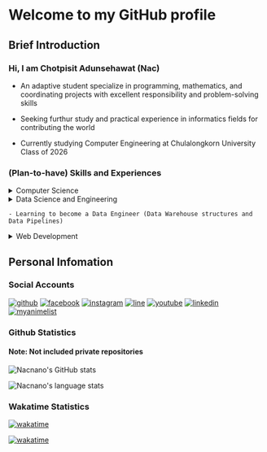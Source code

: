 # Welcome to my GitHub profile

## Brief Introduction

### Hi, I am Chotpisit Adunsehawat (Nac)

- An adaptive student specialize in programming, mathematics, and coordinating projects with excellent responsibility and problem-solving skills

- Seeking furthur study and practical experience in informatics fields for contributing the world

- Currently studying Computer Engineering at Chulalongkorn University Class of 2026

### (Plan-to-have) Skills and Experiences

<details>
<summary>Computer Science</summary>

- Achieved Silver Medal from the ([Virtual](https://www.youtube.com/playlist?list=PLqrB1A79hVhEQS91WLbga8_3CntUG0Fm8)) 16th Thailand Olympiad in Informatics

- Qualified as the second reserve and the first reserve for participating in the 16th and 17th Thailand Olympiad in Informatics respectively (สำรองผู้แทนศูนย์อันดับหนึ่งและสอง in Thai) from POSN Computer Olympiad Camp held by Mahidol Wittayanusorn School

</details>

<details>
<summary>Data Science and Engineering</summary>

- Done several Machine Learning and Data Analysis projects
    - [School Research Project](https://github.com/Nacnano/predicting-and-comparing-learners-interest-in-note-taking-from-multimedia-using-a-machine-learning-) : A project for predicting and comparing learners' interest in
note-taking from multimedia using a machine
learning model to enhance learning efficiency

    - [Mathematical Model (GFinder)](https://github.com/Nacnano/IMMC-2021) : A 5 days project for International Mathematical Modeling Competition

    - [School Mini-Project](https://github.com/Nacnano/thailand-s-logictic-system-analysis-project) : A project for analysing Thailand's logistic system
</details>

    - Learning to become a Data Engineer (Data Warehouse structures and Data Pipelines)

<details>
<summary>Web Development</summary>

- Learning to become a Full Stack Developer (Mostly basics)

</details>

## Personal Infomation

### Social Accounts

[![github](https://img.shields.io/badge/GitHub-100000?style=for-the-badge&logo=github&logoColor=white)](https://github.com/Nacnano)
[![facebook](https://img.shields.io/badge/Facebook-1877F2?style=for-the-badge&logo=facebook&logoColor=white)](https://www.facebook.com/chotpisit.adunsehawat/)
[![instagram](https://img.shields.io/badge/Instagram-E4405F?style=for-the-badge&logo=instagram&logoColor=white)](https://www.instagram.com/chotpisit_nac/)
[![line](https://img.shields.io/badge/Line-00C300?style=for-the-badge&logo=line&logoColor=white)](https://line.me/ti/p/Op-BPbQZFX)
[![youtube](https://img.shields.io/badge/YouTube-FF0000?style=for-the-badge&logo=youtube&logoColor=white)](https://www.youtube.com/channel/UC35blZ3e07Srxg_bbdXLZKQ)
[![linkedin](https://img.shields.io/badge/LinkedIn-0077B5?style=for-the-badge&logo=linkedin&logoColor=white)](https://www.linkedin.com/in/chotpisit-adunsehawat-b68912210/)
[![myanimelist](https://img.shields.io/badge/Myanimelist-2E51A2?style=for-the-badge&logo=myanimelist&logoColor=white)](https://myanimelist.net/profile/Nacnano)

### Github Statistics

#### Note: Not included private repositories

![Nacnano's GitHub stats](https://github-readme-stats.vercel.app/api?username=nacnano&show_icons=true&count_private=true&theme=radical)

![Nacnano's language stats](https://github-readme-stats.vercel.app/api/top-langs/?username=nacnano&layout=compact&theme=radical&langs_count=10)

### Wakatime Statistics

[![wakatime](https://wakatime.com/badge/user/c2713806-dd52-45eb-a88b-5705edc73874.svg)](https://wakatime.com/@Nacnano)

[![wakatime](https://wakatime.com/share/@Nacnano/5ac7c52e-5639-4c34-b43b-2beebfb74ce0.png)](https://wakatime.com/@Nacnano)
